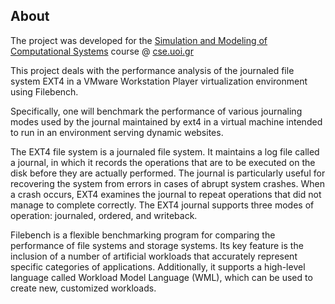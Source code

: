 ## About
The project was developed for the [Simulation and Modeling of Computational Systems](https://www.cs.uoi.gr/~gkappes/mye029) course @ [cse.uoi.gr](https://www.cs.uoi.gr/)

This project deals with the performance analysis of the journaled file system EXT4 in a VMware Workstation Player virtualization environment using Filebench.

Specifically, one will benchmark the performance of various journaling modes used by the journal maintained by ext4 in a virtual machine intended to run in an environment serving dynamic websites.

The EXT4 file system is a journaled file system. It maintains a log file called a journal, in which it records the operations that are to be executed on the disk before they are actually performed.
The journal is particularly useful for recovering the system from errors in cases of abrupt system crashes. When a crash occurs, EXT4 examines the journal to repeat operations that did not manage to complete correctly.
The EXT4 journal supports three modes of operation: journaled, ordered, and writeback.

Filebench is a flexible benchmarking program for comparing the performance of file systems and storage systems. Its key feature is the inclusion of a number of artificial workloads that accurately represent specific categories of applications.
Additionally, it supports a high-level language called Workload Model Language (WML), which can be used to create new, customized workloads.
